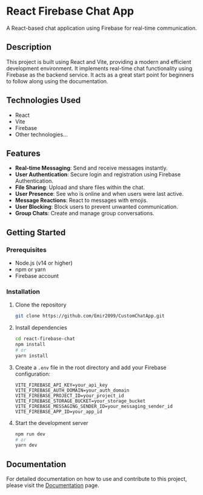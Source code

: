 # React Firebase Chat App

A React-based chat application using Firebase for real-time communication.

## Description

This project is built using React and Vite, providing a modern and efficient development environment. It implements real-time chat functionality using Firebase as the backend service. It acts as a great start point for beginners to follow along using the documentation.

## Technologies Used

- React
- Vite
- Firebase
- Other technologies...

## Features

- **Real-time Messaging**: Send and receive messages instantly.
- **User Authentication**: Secure login and registration using Firebase Authentication.
- **File Sharing**: Upload and share files within the chat.
- **User Presence**: See who is online and when users were last active.
- **Message Reactions**: React to messages with emojis.
- **User Blocking**: Block users to prevent unwanted communication.
- **Group Chats**: Create and manage group conversations.


## Getting Started

### Prerequisites

- Node.js (v14 or higher)
- npm or yarn
- Firebase account

### Installation

1. Clone the repository

   ```bash
   git clone https://github.com/Emir2099/CustomChatApp.git
   ```

2. Install dependencies

   ```bash
   cd react-firebase-chat
   npm install
   # or
   yarn install
   ```

3. Create a `.env` file in the root directory and add your Firebase configuration:

   ```env
   VITE_FIREBASE_API_KEY=your_api_key
   VITE_FIREBASE_AUTH_DOMAIN=your_auth_domain
   VITE_FIREBASE_PROJECT_ID=your_project_id
   VITE_FIREBASE_STORAGE_BUCKET=your_storage_bucket
   VITE_FIREBASE_MESSAGING_SENDER_ID=your_messaging_sender_id
   VITE_FIREBASE_APP_ID=your_app_id
   ```

4. Start the development server

   ```bash
   npm run dev
   # or
   yarn dev
   ```

## Documentation

For detailed documentation on how to use and contribute to this project, please visit the [Documentation](https://emir2099.github.io/CustomChatApp/) page.

